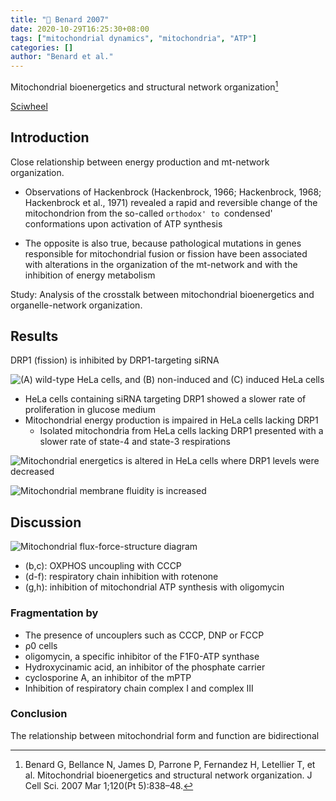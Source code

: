 ```yaml
---
title: "📒 Benard 2007"
date: 2020-10-29T16:25:30+08:00
tags: ["mitochondrial dynamics", "mitochondria", "ATP"]
categories: []
author: "Benard et al."
---
```


Mitochondrial bioenergetics and structural network organization[^1]

[^1]: Benard G, Bellance N, James D, Parrone P, Fernandez H, Letellier T, et al. Mitochondrial bioenergetics and structural network organization. J Cell Sci. 2007 Mar 1;120(Pt 5):838–48.

[Sciwheel](https://sciwheel.com/work/#/items/1545618)

<!--more-->

## Introduction

Close relationship between energy production and mt-network organization.

- Observations of Hackenbrock (Hackenbrock, 1966; Hackenbrock, 1968; Hackenbrock et al., 1971) revealed a rapid and reversible change of the mitochondrion from the so-called `orthodox' to `condensed' conformations upon activation of ATP synthesis

- The opposite is also true, because pathological mutations in genes responsible for mitochondrial fusion or fission have been associated with alterations in the organization of the mt-network and with the inhibition of energy metabolism

Study:  Analysis of the crosstalk between mitochondrial bioenergetics and organelle-network organization.

## Results

DRP1 (fission) is inhibited by DRP1-targeting  siRNA

![](https://user-images.githubusercontent.com/40054455/97544999-53526700-1a05-11eb-81ec-8ce82f75c344.png "(A) wild-type HeLa cells, and (B) non-induced and (C) induced HeLa cells")

- HeLa cells containing siRNA targeting DRP1 showed a slower rate of proliferation in glucose medium
- Mitochondrial energy production is impaired in HeLa cells lacking DRP1
  - Isolated mitochondria from HeLa cells lacking DRP1 presented with a slower rate of state-4 and state-3 respirations

![](https://user-images.githubusercontent.com/40054455/97544943-40d82d80-1a05-11eb-960e-430eb654dd70.png "Mitochondrial energetics is altered in HeLa cells where DRP1 levels were decreased")

![](https://user-images.githubusercontent.com/40054455/97544848-230ac880-1a05-11eb-8ccb-7b30d9fa0495.png "Mitochondrial membrane fluidity is increased")


## Discussion

![](https://user-images.githubusercontent.com/40054455/97545368-dd023480-1a05-11eb-92f5-ca8f9efb8e89.png "Mitochondrial flux-force-structure diagram")

- (b,c): OXPHOS uncoupling with CCCP
- (d-f): respiratory chain inhibition with rotenone
- (g,h): inhibition of mitochondrial ATP synthesis with oligomycin

### Fragmentation by
- The presence of uncouplers such as CCCP, DNP or FCCP
- ρ0 cells
- oligomycin, a specific inhibitor of the F1F0-ATP synthase
- Hydroxycinamic acid, an inhibitor of the phosphate carrier
- cyclosporine A, an inhibitor of the mPTP
- Inhibition of respiratory chain complex I and complex III

### Conclusion
The relationship between mitochondrial form and function are bidirectional

